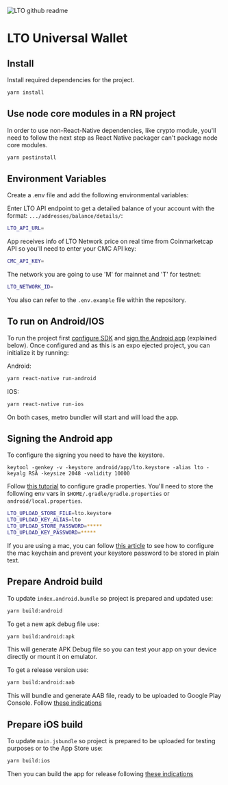 ![LTO github readme](https://user-images.githubusercontent.com/100821/196711741-96cd4ba5-932a-4e95-b420-42d4d61c21fd.png)

# LTO Universal Wallet

## Install

Install required dependencies for the project.

```bash
yarn install
```

## Use node core modules in a RN project

In order to use non-React-Native dependencies, like crypto module, you'll need to follow the next step as React Native packager can't package node core modules.

```bash
yarn postinstall
```

## Environment Variables

Create a .env file and add the following environmental variables:

Enter LTO API endpoint to get a detailed balance of your account with the format: `.../addresses/balance/details/`:

```bash
LTO_API_URL=
```

App receives info of LTO Network price on real time from Coinmarketcap API so you'll need to enter your CMC API key:

```bash
CMC_API_KEY=
```

The network you are going to use 'M' for mainnet and 'T' for testnet:

```bash
LTO_NETWORK_ID=
```

You also can refer to the `.env.example` file within the repository.

## To run on Android/IOS

To run the project first [configure SDK](https://reactnative.dev/docs/running-on-device) and
[sign the Android app](https://reactnative.dev/docs/signed-apk-android) (explained below). Once configured and as this
is an expo ejected project, you can initialize it by running:

Android:

```bash
yarn react-native run-android
```

IOS:

```bash
yarn react-native run-ios
```

On both cases, metro bundler will start and will load the app.

## Signing the Android app

To configure the signing you need to have the keystore.

```
keytool -genkey -v -keystore android/app/lto.keystore -alias lto -keyalg RSA -keysize 2048 -validity 10000
```

Follow [this tutorial](https://reactnative.dev/docs/signed-apk-android#setting-up-gradle-variables) to configure gradle
properties. You'll need to store the following env vars in `$HOME/.gradle/gradle.properties` or `android/local.properties`.

```bash
LTO_UPLOAD_STORE_FILE=lto.keystore
LTO_UPLOAD_KEY_ALIAS=lto
LTO_UPLOAD_STORE_PASSWORD=*****
LTO_UPLOAD_KEY_PASSWORD=*****
```

If you are using a mac, you can follow [this article](https://pilloxa.gitlab.io/posts/safer-passwords-in-gradle/)
to see how to configure the mac keychain and prevent your keystore password to be stored in plain text.

## Prepare Android build

To update `index.android.bundle` so project is prepared and updated use:

```bash
yarn build:android
```

To get a new apk debug file use:

```bash
yarn build:android:apk
```

This will generate APK Debug file so you can test your app on your device directly or mount it on emulator.

To get a release version use:

```bash
yarn build:android:aab
```

This will bundle and generate AAB file, ready to be uploaded to Google Play Console. Follow [these indications](https://reactnative.dev/docs/signed-apk-android#generating-the-release-aab)

## Prepare iOS build

To update `main.jsbundle` so project is prepared to be uploaded for testing purposes or to the App Store use:

```bash
yarn build:ios
```

Then you can build the app for release following [these indications](https://reactnative.dev/docs/publishing-to-app-store#3-build-app-for-release)
